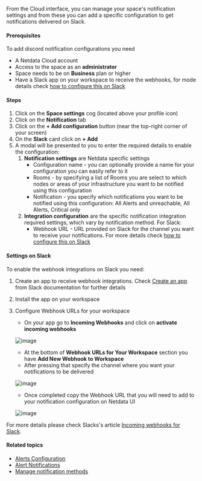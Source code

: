 <!--
title: "Add Slack notification configuration"
sidebar_label: "Add Slack notification configuration"
custom_edit_url: "https://github.com/netdata/netdata/blob/master/docs/cloud/alerts-notifications/add-slack-notification-configuration.md"
sidebar_position: "1"
learn_status: "Published"
learn_topic_type: "Tasks"
learn_rel_path: "Operations/Alerts"
learn_docs_purpose: "Instructions on how to add notification configuration for Slack"
-->

From the Cloud interface, you can manage your space's notification settings and from these you can add a specific configuration to get notifications delivered on Slack.

#### Prerequisites

To add discord notification configurations you need

- A Netdata Cloud account
- Access to the space as an **administrator**
- Space needs to be on **Business** plan or higher
- Have a Slack app on your workspace to receive the webhooks, for mode details check [how to configure this on Slack](#settings-on-slack)

#### Steps

1. Click on the **Space settings** cog (located above your profile icon)
1. Click on the **Notification** tab
1. Click on the **+ Add configuration** button (near the top-right corner of your screen)
1. On the **Slack** card click on **+ Add**
1. A modal will be presented to you to enter the required details to enable the configuration:
   1. **Notification settings** are Netdata specific settings
      - Configuration name - you can optionally provide a name for your configuration  you can easily refer to it
      - Rooms - by specifying a list of Rooms you are select to which nodes or areas of your infrastructure you want to be notified using this configuration
      - Notification - you specify which notifications you want to be notified using this configuration: All Alerts and unreachable, All Alerts, Critical only
   1. **Integration configuration** are the specific notification integration required settings, which vary by notification method. For Slack:
      - Webhook URL - URL provided on Slack for the channel you want to receive your notifications. For more details check [how to configure this on Slack](#settings-on-slack)

#### Settings on Slack

To enable the webhook integrations on Slack you need:
1. Create an app to receive webhook integrations. Check [Create an app](https://api.slack.com/apps?new_app=1) from Slack documentation for further details
1. Install the app on your workspace
1. Configure Webhook URLs for your workspace
   - On your app go to **Incoming Webhooks** and click on **activate incoming webhooks**

   ![image](https://user-images.githubusercontent.com/2930882/214251948-486229bb-195b-499b-92e4-4be59a567a19.png)
   
   - At the bottom of **Webhook URLs for Your Workspace** section you have **Add New Webhook to Workspace**
   - After pressing that specify the channel where you want your notifications to be delivered

   ![image](https://user-images.githubusercontent.com/82235632/214103532-95f9928d-d4d6-4172-9c24-a4ddd330e96d.png)

   - Once completed copy the Webhook URL that you will need to add to your notification configuration on Netdata UI

   ![image](https://user-images.githubusercontent.com/82235632/214104412-13aaeced-1b40-4894-85f6-9db0eb35c584.png)

For more details please check Slacks's article [Incoming webhooks for Slack](https://slack.com/help/articles/115005265063-Incoming-webhooks-for-Slack).


#### Related topics

- [Alerts Configuration](https://github.com/netdata/netdata/blob/master/health/README.md)
- [Alert Notifications](https://github.com/netdata/netdata/blob/master/docs/cloud/alerts-notifications/notifications.mdx)
- [Manage notification methods](https://github.com/netdata/netdata/blob/master/docs/cloud/alerts-notifications/manage-notification-methods.md)